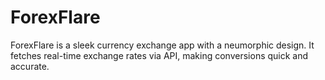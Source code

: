 # ForexFlare
ForexFlare is a sleek currency exchange app with a neumorphic design. It fetches real-time exchange rates via API, making conversions quick and accurate.



